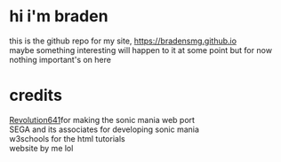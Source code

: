 # hi i'm braden
this is the github repo for my site, https://bradensmg.github.io<br>maybe something interesting will happen to it at some point but for now nothing important's on here<br>
# credits<br>
<a href="https://github.com/Revolution641/Sonic-Mania-Web-">Revolution641</a>for making the sonic mania web port<br>SEGA and its associates for developing sonic mania<br>w3schools for the html tutorials<br>website by me lol
